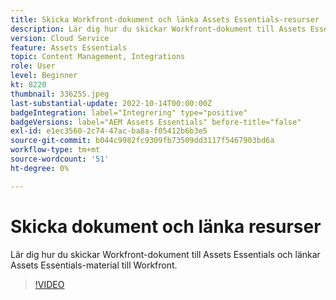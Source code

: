 ```yaml
---
title: Skicka Workfront-dokument och länka Assets Essentials-resurser
description: Lär dig hur du skickar Workfront-dokument till Assets Essentials och länkar Assets Essentials-material till Workfront.
version: Cloud Service
feature: Assets Essentials
topic: Content Management, Integrations
role: User
level: Beginner
kt: 8220
thumbnail: 336255.jpeg
last-substantial-update: 2022-10-14T00:00:00Z
badgeIntegration: label="Integrering" type="positive"
badgeVersions: label="AEM Assets Essentials" before-title="false"
exl-id: e1ec3560-2c74-47ac-ba8a-f05412b6b3e5
source-git-commit: b044c9982fc9309fb73509dd3117f5467903bd6a
workflow-type: tm+mt
source-wordcount: '51'
ht-degree: 0%

---
```


# Skicka dokument och länka resurser

Lär dig hur du skickar Workfront-dokument till Assets Essentials och länkar Assets Essentials-material till Workfront.

>[!VIDEO](https://video.tv.adobe.com/v/336255?quality=12&learn=on)
